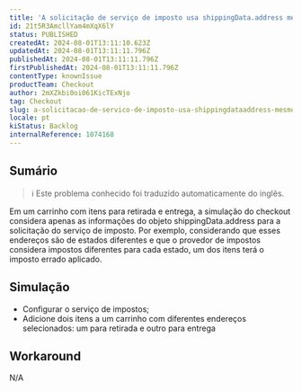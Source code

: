 ```yaml
---
title: 'A solicitação de serviço de imposto usa shippingData.address mesmo quando um carrinho tem dois endereços selecionados'
id: 21t5R3AmcllYam4mXqX6lY
status: PUBLISHED
createdAt: 2024-08-01T13:11:10.623Z
updatedAt: 2024-08-01T13:11:11.796Z
publishedAt: 2024-08-01T13:11:11.796Z
firstPublishedAt: 2024-08-01T13:11:11.796Z
contentType: knownIssue
productTeam: Checkout
author: 2mXZkbi0oi061KicTExNjo
tag: Checkout
slug: a-solicitacao-de-servico-de-imposto-usa-shippingdataaddress-mesmo-quando-um-carrinho-tem-dois-enderecos-selecionados
locale: pt
kiStatus: Backlog
internalReference: 1074168
---
```


## Sumário

>ℹ️ Este problema conhecido foi traduzido automaticamente do inglês.


Em um carrinho com itens para retirada e entrega, a simulação do checkout considera apenas as informações do objeto shippingData.address para a solicitação do serviço de imposto. Por exemplo, considerando que esses endereços são de estados diferentes e que o provedor de impostos considera impostos diferentes para cada estado, um dos itens terá o imposto errado aplicado.

## Simulação



- Configurar o serviço de impostos;
- Adicione dois itens a um carrinho com diferentes endereços selecionados: um para retirada e outro para entrega

## Workaround


N/A




